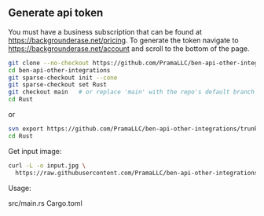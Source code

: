 
## Generate api token 
You must have a business subscription that can be found at https://backgrounderase.net/pricing. To generate the token navigate to
https://backgrounderase.net/account and scroll to the bottom of the page.



```bash
git clone --no-checkout https://github.com/PramaLLC/ben-api-other-integrations.git
cd ben-api-other-integrations
git sparse-checkout init --cone
git sparse-checkout set Rust
git checkout main   # or replace 'main' with the repo's default branch if different
cd Rust
```

or 

```bash
svn export https://github.com/PramaLLC/ben-api-other-integrations/trunk/Rust
cd Rust
```

Get input image:
```bash
curl -L -o input.jpg \
  https://raw.githubusercontent.com/PramaLLC/ben-api-other-integrations/main/input.jpg
```

Usage:

src/main.rs Cargo.toml

